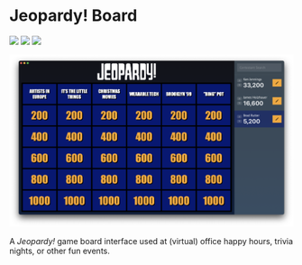 Jeopardy! Board
===============

<p>
    <img src="https://img.shields.io/badge/macOS-11+-blue.svg?style=for-the-badge&logo=apple"/>
    <img src="https://img.shields.io/badge/Swift-5.0-orange.svg?style=for-the-badge&logo=swift"/>
    <a href="https://twitter.com/ohayoukris">
        <img src="https://img.shields.io/badge/Contact-@ohayoukris-lightgrey.svg?style=for-the-badge&logo=twitter"/>
    </a>
</p>

![Start a New Game Screen](Screenshots/game.png)

A *Jeopardy!* game board interface used at (virtual) office happy hours, trivia
nights, or other fun events.
